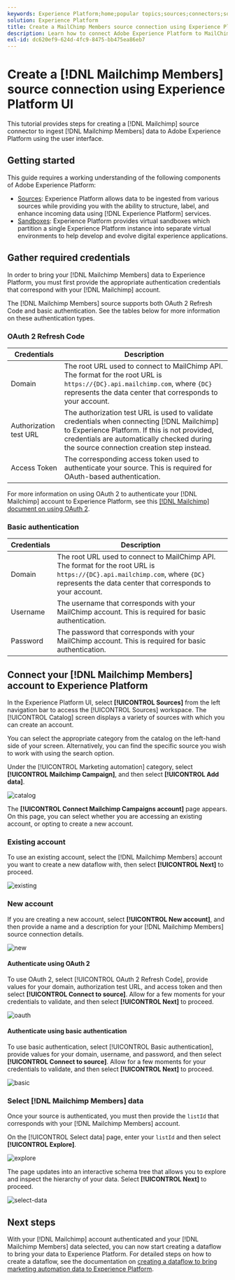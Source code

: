 ```yaml
---
keywords: Experience Platform;home;popular topics;sources;connectors;source connectors;sources sdk;sdk;SDK
solution: Experience Platform
title: Create a MailChimp Members source connection using Experience Platform UI
description: Learn how to connect Adobe Experience Platform to MailChimp Members using Experience Platform UI.
exl-id: dc620ef9-624d-4fc9-8475-bb475ea86eb7
---
```

# Create a [!DNL Mailchimp Members] source connection using Experience Platform UI

This tutorial provides steps for creating a [!DNL Mailchimp] source connector to ingest [!DNL Mailchimp Members] data to Adobe Experience Platform using the user interface.

## Getting started

This guide requires a working understanding of the following components of Adobe Experience Platform:

* [Sources](../../../../home.md): Experience Platform allows data to be ingested from various sources while providing you with the ability to structure, label, and enhance incoming data using [!DNL Experience Platform] services.
* [Sandboxes](../../../../../sandboxes/home.md): Experience Platform provides virtual sandboxes which partition a single Experience Platform instance into separate virtual environments to help develop and evolve digital experience applications.

## Gather required credentials

In order to bring your [!DNL Mailchimp Members] data to Experience Platform, you must first provide the appropriate authentication credentials that correspond with your [!DNL Mailchimp] account.

The [!DNL Mailchimp Members] source supports both OAuth 2 Refresh Code and basic authentication. See the tables below for more information on these authentication types.

### OAuth 2 Refresh Code

| Credentials | Description |
| --- | --- |
| Domain | The root URL used to connect to MailChimp API. The format for the root URL is `https://{DC}.api.mailchimp.com`, where `{DC}` represents the data center that corresponds to your account. |
| Authorization test URL | The authorization test URL is used to validate credentials when connecting [!DNL Mailchimp] to Experience Platform. If this is not provided, credentials are automatically checked during the source connection creation step instead. |
| Access Token | The corresponding access token used to authenticate your source. This is required for OAuth-based authentication. |

For more information on using OAuth 2 to authenticate your [!DNL Mailchimp] account to Experience Platform, see this [[!DNL Mailchimp] document on using OAuth 2](https://mailchimp.com/developer/marketing/guides/access-user-data-oauth-2/).

### Basic authentication

| Credentials | Description |
| --- | --- |
| Domain | The root URL used to connect to MailChimp API. The format for the root URL is `https://{DC}.api.mailchimp.com`, where `{DC}` represents the data center that corresponds to your account. |
| Username | The username that corresponds with your MailChimp account. This is required for basic authentication. |
| Password | The password that corresponds with your MailChimp account. This is required for basic authentication. |

## Connect your [!DNL Mailchimp Members] account to Experience Platform

In the Experience Platform UI, select **[!UICONTROL Sources]** from the left navigation bar to access the [!UICONTROL Sources] workspace. The [!UICONTROL Catalog] screen displays a variety of sources with which you can create an account.

You can select the appropriate category from the catalog on the left-hand side of your screen. Alternatively, you can find the specific source you wish to work with using the search option.

Under the [!UICONTROL Marketing automation] category, select **[!UICONTROL Mailchimp Campaign]**, and then select **[!UICONTROL Add data]**.

![catalog](../../../../images/tutorials/create/mailchimp-members/catalog.png)

The **[!UICONTROL Connect Mailchimp Campaigns account]** page appears. On this page, you can select whether you are accessing an existing account, or opting to create a new account.

### Existing account

To use an existing account, select the [!DNL Mailchimp Members] account you want to create a new dataflow with, then select **[!UICONTROL Next]** to proceed.

![existing](../../../../images/tutorials/create/mailchimp-members/existing.png)

### New account

If you are creating a new account, select **[!UICONTROL New account]**, and then provide a name and a description for your [!DNL Mailchimp Members] source connection details.

![new](../../../../images/tutorials/create/mailchimp-members/new.png)


#### Authenticate using OAuth 2

To use OAuth 2, select [!UICONTROL OAuth 2 Refresh Code], provide values for your domain, authorization test URL, and access token and then select **[!UICONTROL Connect to source]**. Allow for a few moments for your credentials to validate, and then select **[!UICONTROL Next]** to proceed.

![oauth](../../../../images/tutorials/create/mailchimp-members/oauth.png)

#### Authenticate using basic authentication

To use basic authentication, select [!UICONTROL Basic authentication], provide values for your domain, username, and password, and then select **[!UICONTROL Connect to source]**. Allow for a few moments for your credentials to validate, and then select **[!UICONTROL Next]** to proceed.

![basic](../../../../images/tutorials/create/mailchimp-members/basic.png)

### Select [!DNL Mailchimp Members] data

Once your source is authenticated, you must then provide the `listId` that corresponds with your [!DNL Mailchimp Members] account.

On the [!UICONTROL Select data] page, enter your `listId` and then select **[!UICONTROL Explore]**.

![explore](../../../../images/tutorials/create/mailchimp-members/explore.png)

The page updates into an interactive schema tree that allows you to explore and inspect the hierarchy of your data. Select **[!UICONTROL Next]** to proceed.

![select-data](../../../../images/tutorials/create/mailchimp-members/select-data.png)

## Next steps

With your [!DNL Mailchimp] account authenticated and your [!DNL Mailchimp Members] data selected, you can now start creating a dataflow to bring your data to Experience Platform. For detailed steps on how to create a dataflow, see the documentation on [creating a dataflow to bring marketing automation data to Experience Platform](../../dataflow/marketing-automation.md).
